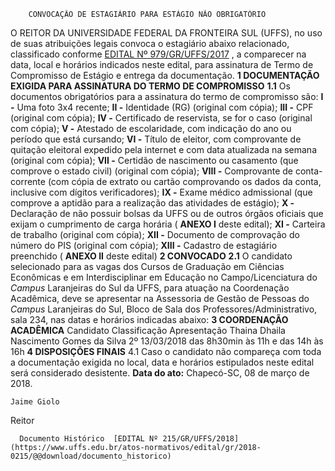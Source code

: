         CONVOCAÇÃO DE ESTAGIÁRIO PARA ESTÁGIO NÃO OBRIGATÓRIO  

 O REITOR DA UNIVERSIDADE FEDERAL DA FRONTEIRA SUL (UFFS), no uso de suas atribuições legais convoca o estagiário abaixo relacionado, classificado conforme [EDITAL Nº 979/GR/UFFS/2017](https://www.uffs.edu.br/atos-normativos/edital/gr/2017-0979)  , a comparecer na data, local e horários indicados neste edital, para assinatura de Termo de Compromisso de Estágio e entrega da documentação.  **1 DOCUMENTAÇÃO EXIGIDA PARA ASSINATURA DO TERMO DE COMPROMISSO**  **1.1** Os documentos obrigatórios para a assinatura do termo de compromisso são: **I -** Uma foto 3x4 recente; **II -** Identidade (RG) (original com cópia); **III -** CPF (original com cópia); **IV -** Certificado de reservista, se for o caso (original com cópia); **V -** Atestado de escolaridade, com indicação do ano ou período que está cursando; **VI -** Título de eleitor, com comprovante de quitação eleitoral expedido pela internet e com data atualizada na semana (original com cópia); **VII -** Certidão de nascimento ou casamento (que comprove o estado civil) (original com cópia); **VIII -** Comprovante de conta-corrente (com cópia de extrato ou cartão comprovando os dados da conta, inclusive com dígitos verificadores); **IX -** Exame médico admissional (que comprove a aptidão para a realização das atividades de estágio); **X -** Declaração de não possuir bolsas da UFFS ou de outros órgãos oficiais que exijam o cumprimento de carga horária ( **ANEXO I** deste edital); **XI -** Carteira de trabalho (original com cópia); **XII -** Documento de comprovação do número do PIS (original com cópia); **XIII -** Cadastro de estagiário preenchido ( **ANEXO II** deste edital)  **2 CONVOCADO**  **2.1** O candidato selecionado para as vagas dos Cursos de Graduação em Ciências Econômicas e em Interdisciplinar em Educação no Campo/Licenciatura do *Campus* Laranjeiras do Sul da UFFS, para atuação na Coordenação Acadêmica, deve se apresentar na Assessoria de Gestão de Pessoas do *Campus* Laranjeiras do Sul, Bloco de Sala dos Professores/Administrativo, sala 234, nas datas e horários indicadas abaixo:  **3 COORDENAÇÃO ACADÊMICA**      Candidato   Classificação   Apresentação     Thaina Dhaila Nascimento Gomes da Silva   2º   13/03/2018 das 8h30min às 11h e das 14h às 16h      **4 DISPOSIÇÕES FINAIS**  4.1 Caso o candidato não compareça com toda a documentação exigida no local, data e horários estipulados neste edital será considerado desistente.      **Data do ato:** Chapecó-SC, 08 de março de 2018.   
 

    Jaime Giolo   
 Reitor 

      Documento Histórico  [EDITAL Nº 215/GR/UFFS/2018](https://www.uffs.edu.br/atos-normativos/edital/gr/2018-0215/@@download/documento_historico)     
      